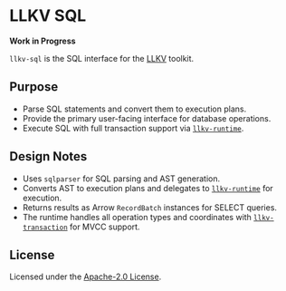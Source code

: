 # LLKV SQL

**Work in Progress**

`llkv-sql` is the SQL interface for the [LLKV](https://github.com/jzombie/rust-llkv) toolkit.

## Purpose

- Parse SQL statements and convert them to execution plans.
- Provide the primary user-facing interface for database operations.
- Execute SQL with full transaction support via [`llkv-runtime`](../llkv-runtime/).

## Design Notes

- Uses `sqlparser` for SQL parsing and AST generation.
- Converts AST to execution plans and delegates to [`llkv-runtime`](../llkv-runtime/) for execution.
- Returns results as Arrow `RecordBatch` instances for SELECT queries.
- The runtime handles all operation types and coordinates with [`llkv-transaction`](../llkv-transaction/) for MVCC support.

## License

Licensed under the [Apache-2.0 License](../LICENSE).

